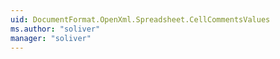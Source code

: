 ```yaml
---
uid: DocumentFormat.OpenXml.Spreadsheet.CellCommentsValues
ms.author: "soliver"
manager: "soliver"
---
```

